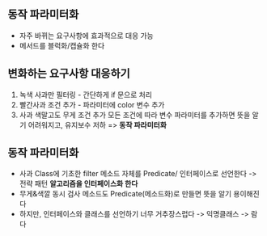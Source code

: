 ## 동작 파라미터화
- 자주 바뀌는 요구사항에 효과적으로 대응 가능
- 메서드를 블럭화/캡슐화 한다
## 변화하는 요구사항 대응하기
1. 녹색 사과만 필터링 - 간단하게 if 문으로 처리
2. 빨간사과 조건 추가  - 파라미터에 color 변수 추가
3. 사과 색말고도 무게 조건 추가
   모든 조건에 따라 변수 파라미터를 추가하면 뜻을 알기 어려워지고, 유지보수 저하
   => **동작 파라미터화**
## 동작 파라미터화
- 사과 Class에 기초한 filter 메소드 자체를 Predicate/ 인터페이스로 선언한다 -> 전략 패턴
  **알고리즘을 인터페이스화 한다**
- 무게&색깔 동시 검사 메소드도 Predicate(메소드화)로 만들면 뜻을 알기 용이해진다
- 하지만, 인터페이스와 클래스를 선언하기 너무 거추장스럽다 -> 익명클래스 -> 람다
